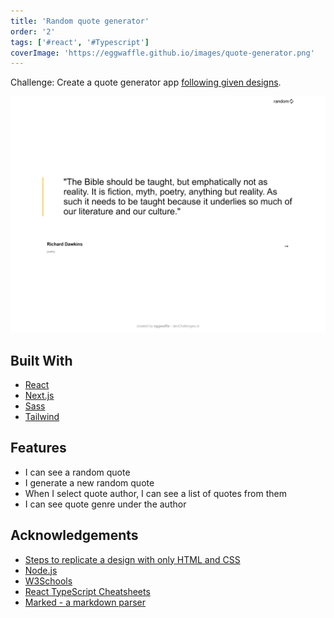 ```yaml
---
title: 'Random quote generator'
order: '2'
tags: ['#react', '#Typescript']
coverImage: 'https://eggwaffle.github.io/images/quote-generator.png'
---
```


Challenge: Create a quote generator app [following given designs](https://devchallenges.io/challenges/8Y3J4ucAMQpSnYTwwWW8).

![screenshot](/images/quote-generator.png)

## Built With

- [React](https://reactjs.org/)
- [Next.js](https://nextjs.org/)
- [Sass](https://sass-lang.com/)
- [Tailwind](https://tailwindcss.com/)

## Features

- I can see a random quote
- I generate a new random quote
- When I select quote author, I can see a list of quotes from them
- I can see quote genre under the author

## Acknowledgements

- [Steps to replicate a design with only HTML and CSS](https://devchallenges-blogs.web.app/how-to-replicate-design/)
- [Node.js](https://nodejs.org/)
- [W3Schools](https://www.w3schools.com/)
- [React TypeScript Cheatsheets](https://react-typescript-cheatsheet.netlify.app/)
- [Marked - a markdown parser](https://github.com/chjj/marked)
